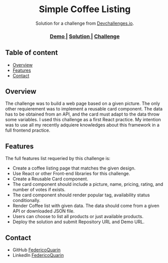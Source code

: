 <h1 align="center">Simple Coffee Listing</h1>

<div align="center">
   Solution for a challenge from  <a href="http://devchallenges.io" target="_blank">Devchallenges.io</a>.
</div>

<div align="center">
  <h3>
    <a href="https://simple-coffee-listing-b7d5c.web.app/">
      Demo
    </a>
    <span> | </span>
    <a href="https://simple-coffee-listing-b7d5c.web.app/">
      Solution
    </a>
    <span> | </span>
    <a href="https://devchallenges.io/challenge/45">
      Challenge
    </a>
  </h3>
</div>

## Table of content

- [Overview](#overview)
- [Features](#features)
- [Contact](#contact)

## Overview

The challenge was to build a web page based on a given picture. The only other requierement was to implement a reusable card component. The data has to be obtained from an API, and the card must adapt to the data throw some variables.
I used this challenge as a first React practice. My intention was to use all my recently adquiere knowledges about this framework in a full frontend practice.

## Features

The full features list requeried by this challenge is:
- Create a coffee listing page that matches the given design.
- Use React or other Front-end libraries for this challenge.
- Create a Reusable Card component.
- The card component should include a picture, name, pricing, rating, and number of votes if exists.
- The card component should render popular tag, availability status conditionally.
- Render Coffee list with given data. The data should come from a given API or downloaded JSON file.
- Users can choose to list all products or just available products.
- Deploy the solution and submit Repository URL and Demo URL.

## Contact

- GitHub [FedericoQuarin](https://github.com/FedericoQuarin)
- LinkedIn [FedericoQuarin](https://www.linkedin.com/in/federico-quarin-264b90198/)

